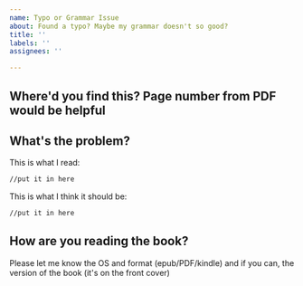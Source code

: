 ```yaml
---
name: Typo or Grammar Issue
about: Found a typo? Maybe my grammar doesn't so good?
title: ''
labels: ''
assignees: ''

---
```


## Where'd you find this? Page number from PDF would be helpful

## What's the problem? 

This is what I read:
```md
//put it in here
```

This is what I think it should be:
```md
//put it in here
```
## How are you reading the book?
Please let me know the OS and format (epub/PDF/kindle) and if you can, the version of the book (it's on the front cover)